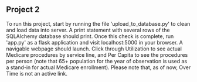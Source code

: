 ## Project 2

To run this project, start by running the file 'upload_to_database.py'
to clean and load data into server. A print statement with several rows of the
SQLAlchemy database should print. Once this check is complete, run 'app.py' as
a flask application and visit localhost:5000 in your browser. A navigable
webpage should launch. Click through Utilization to see actual Medicare
procedures by service line, and Per Capita to see the procedures per person
(note that 65+ population for the year of observation is used as a stand-in
for actual Medicare enrollment). Please note that, as of now, Over Time is not
an active link. 

